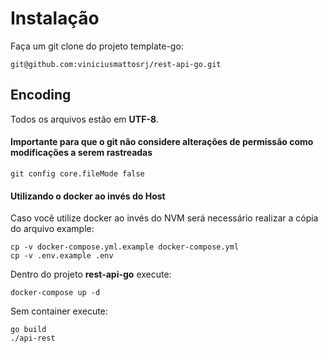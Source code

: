 # Instalação

Faça um git clone do projeto template-go:
```
git@github.com:viniciusmattosrj/rest-api-go.git
```

## Encoding

Todos os arquivos estão em **UTF-8**.


#### Importante para que o git não considere alterações de permissão como modificações a serem rastreadas

```
git config core.fileMode false
```

#### Utilizando o docker ao invés do Host

Caso você utilize docker ao invés do NVM será necessário realizar a cópia do arquivo example:
```
cp -v docker-compose.yml.example docker-compose.yml
cp -v .env.example .env
```

Dentro do projeto **rest-api-go** execute:
```
docker-compose up -d
```

Sem container execute:
```
go build
./api-rest
```